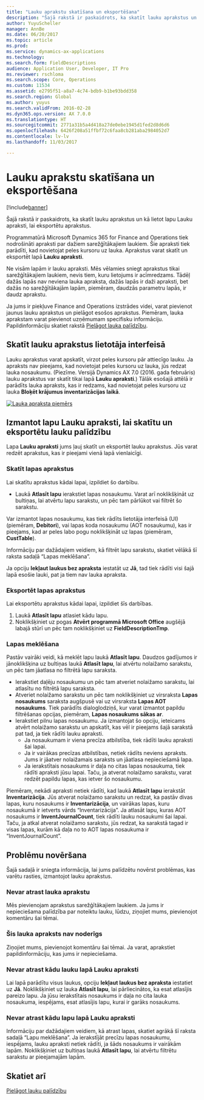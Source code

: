 ```yaml
---
title: "Lauku aprakstu skatīšana un eksportēšana"
description: "Šajā rakstā ir paskaidrots, ka skatīt lauku aprakstus un kā lietot lapu Lauku apraksti, lai eksportētu aprakstus."
author: YuyuScheller
manager: AnnBe
ms.date: 06/20/2017
ms.topic: article
ms.prod: 
ms.service: dynamics-ax-applications
ms.technology: 
ms.search.form: FieldDescriptions
audience: Application User, Developer, IT Pro
ms.reviewer: rschloma
ms.search.scope: Core, Operations
ms.custom: 11534
ms.assetid: e2795f51-a8a7-4c74-bdb9-b1be93bdd358
ms.search.region: Global
ms.author: yuyus
ms.search.validFrom: 2016-02-28
ms.dyn365.ops.version: AX 7.0.0
ms.translationtype: HT
ms.sourcegitcommit: 2771a31b5a4d418a27de0ebe1945d1fed2d8d6d6
ms.openlocfilehash: 6426f208a51ffbf72c6faa8cb281aba2984052d7
ms.contentlocale: lv-lv
ms.lasthandoff: 11/03/2017

---
```


# <a name="view-and-export-field-descriptions"></a>Lauku aprakstu skatīšana un eksportēšana

[!include[banner](../includes/banner.md)]


Šajā rakstā ir paskaidrots, ka skatīt lauku aprakstus un kā lietot lapu Lauku apraksti, lai eksportētu aprakstus.

Programmatūrā Microsoft Dynamics 365 for Finance and Operations tiek nodrošināti apraksti par dažiem sarežģītākajiem laukiem. Šie apraksti tiek parādīti, kad novietojat peles kursoru uz lauka. Aprakstus varat skatīt un eksportēt lapā **Lauku apraksti**. 

Ne visām lapām ir lauku apraksti. Mēs vēlamies sniegt aprakstus tikai sarežģītākajiem laukiem, nevis tiem, kuru lietojums ir acīmredzams. Tādēļ dažās lapās nav neviena lauka apraksta, dažās lapās ir daži apraksti, bet dažās no sarežģītākajām lapām, piemēram, daudzās parametru lapās, ir daudz aprakstu. 

Ja jums ir piekļuve Finance and Operations izstrādes videi, varat pievienot jaunus lauku aprakstus un pielāgot esošos aprakstus. Piemēram, lauka aprakstam varat pievienot uzņēmumam specifisku informāciju. Papildinformāciju skatiet rakstā [Pielāgot lauka palīdzību](../../dev-itpro/user-interface/customize-field-help.md).

## <a name="see-field-descriptions-in-the-user-interface"></a>Skatīt lauku aprakstus lietotāja interfeisā
Lauku aprakstus varat apskatīt, virzot peles kursoru pār attiecīgo lauku. Ja apraksts nav pieejams, kad novietojat peles kursoru uz lauka, jūs redzat lauka nosaukumu. (Piezīme. Versijā Dynamics AX 7.0 (2016. gada februāris) lauku aprakstus var skatīt tikai lapā **Lauku apraksti**.) Tālāk esošajā attēlā ir parādīts lauka apraksts, kas ir redzams, kad novietojat peles kursoru uz lauka **Bloķēt krājumus inventarizācijas laikā**. 

[![Lauka apraksta piemērs](./media/field-description.png)](./media/field-description.png)

## <a name="use-the-field-descriptions-page-to-view-and-export-field-help"></a>Izmantot lapu Lauku apraksti, lai skatītu un eksportētu lauku palīdzību
Lapa **Lauku apraksti** jums ļauj skatīt un eksportēt lauku aprakstus. Jūs varat redzēt aprakstus, kas ir pieejami vienā lapā vienlaicīgi.

### <a name="view-the-descriptions-for-a-page"></a>Skatīt lapas aprakstus

Lai skatītu aprakstus kādai lapai, izpildiet šo darbību.

-   Laukā **Atlasīt lapu** ierakstiet lapas nosaukumu. Varat arī noklikšķināt uz bultiņas, lai atvērtu lapu sarakstu, un pēc tam pārlūkot vai filtrēt šo sarakstu.

Var izmantot lapas nosaukumu, kas tiek rādīts lietotāja interfeisā (UI) (piemēram, **Debitori**), vai lapas koda nosaukumu (AOT nosaukumu), kas ir pieejams, kad ar peles labo pogu noklikšķināt uz lapas (piemēram, **CustTable**). 

Informāciju par dažādajiem veidiem, kā filtrēt lapu sarakstu, skatiet vēlākā šī raksta sadaļā “Lapas meklēšana”. 

Ja opciju **Iekļaut laukus bez apraksta** iestatāt uz **Jā**, tad tiek rādīti visi šajā lapā esošie lauki, pat ja tiem nav lauka apraksta.

### <a name="export-the-descriptions-for-a-page"></a>Eksportēt lapas aprakstus

Lai eksportētu aprakstus kādai lapai, izpildiet šīs darbības.

1.  Laukā **Atlasīt lapu** atlasiet kādu lapu.
2.  Noklikšķiniet uz pogas **Atvērt programmā Microsoft Office** augšējā labajā stūrī un pēc tam noklikšķiniet uz **FieldDescriptionTmp**.

### <a name="searching-for-a-page"></a>Lapas meklēšana

Pastāv vairāki veidi, kā meklēt lapu laukā **Atlasīt lapu**. Daudzos gadījumos ir jānoklikšķina uz bultiņas laukā **Atlasīt lapu**, lai atvērtu nolaižamo sarakstu, un pēc tam jāatlasa no filtrētā lapu saraksta.

-   Ierakstiet daļēju nosaukumu un pēc tam atveriet nolaižamo sarakstu, lai atlasītu no filtrētā lapu saraksta.
-   Atveriet nolaižamo sarakstu un pēc tam noklikšķiniet uz virsraksta **Lapas nosaukums** saraksta augšpusē vai uz virsraksta **Lapas AOT nosaukums**. Tiek parādīts dialoglodziņš, kur varat izmantot papildu filtrēšanas opcijas, piemēram, **Lapas nosaukums sākas ar**.
-   Ierakstiet pilnu lapas nosaukumu. Ja izmantojat šo opciju, ieteicams atvērt nolaižamo sarakstu un apskatīt, kas vēl ir pieejams šajā sarakstā pat tad, ja tiek rādīti lauku apraksti.
    -   Ja nosaukumam ir viena precīza atbilstība, tiek rādīti lauku apraksti šai lapai.
    -   Ja ir vairākas precīzas atbilstības, netiek rādīts neviens apraksts. Jums ir jāatver nolaižamais saraksts un jāatlasa nepieciešamā lapa.
    -   Ja ierakstītais nosaukums ir daļa no citas lapas nosaukuma, tiek rādīti apraksti jūsu lapai. Taču, ja atverat nolaižamo sarakstu, varat redzēt papildu lapas, kas ietver šo nosaukumu.

Piemēram, nekādi apraksti netiek rādīti, kad laukā ****Atlasīt lapu**** ierakstāt **Inventarizācija**. Jūs atverat nolaižamo sarakstu un redzat, ka pastāv divas lapas, kuru nosaukums ir **Inventarizācija**, un vairākas lapas, kuru nosaukumā ir ietverts vārds “Inventarizācija”. Ja atlasāt lapu, kuras AOT nosaukums ir **InventJournalCount**, tiek rādīti lauku nosaukumi šai lapai. Taču, ja atkal atverat nolaižamo sarakstu, jūs redzat, ka sarakstā tagad ir visas lapas, kurām kā daļa no to AOT lapas nosaukuma ir “InventJournalCount”.

## <a name="troubleshooting"></a>Problēmu novēršana
Šajā sadaļā ir sniegta informācija, lai jums palīdzētu novērst problēmas, kas varētu rasties, izmantojot lauku aprakstus.

### <a name="i-cant-find-a-field-description"></a>Nevar atrast lauka aprakstu

Mēs pievienojam aprakstus sarežģītākajiem laukiem. Ja jums ir nepieciešama palīdzība par noteiktu lauku, lūdzu, ziņojiet mums, pievienojot komentāru šai tēmai.

### <a name="the-field-description-isnt-helpful"></a>Šis lauka apraksts nav noderīgs

Ziņojiet mums, pievienojot komentāru šai tēmai. Ja varat, aprakstiet papildinformāciju, kas jums ir nepieciešama.

### <a name="i-cant-find-a-field-on-the-field-descriptions-page"></a>Nevar atrast kādu lauku lapā Lauku apraksti

Lai lapā parādītu visus laukus, opciju **Iekļaut laukus bez apraksta** iestatiet uz **Jā**. Noklikšķiniet uz lauka **Atlasīt lapu**, lai pārliecinātos, ka esat atlasījis pareizo lapu. Ja jūsu ierakstītais nosaukums ir daļa no cita lauka nosaukuma, iespējams, esat atlasījis lapu, kurai ir garāks nosaukums.

### <a name="i-cant-find-a-page-on-the-field-descriptions-page"></a>Nevar atrast kādu lapu lapā Lauku apraksti

Informāciju par dažādajiem veidiem, kā atrast lapas, skatiet agrākā šī raksta sadaļā “Lapu meklēšana”. Ja ierakstījāt precīzu lapas nosaukumu, iespējams, lauku apraksti netiek rādīti, ja šāds nosaukums ir vairākām lapām. Noklikšķiniet uz bultiņas laukā **Atlasīt lapu**, lai atvērtu filtrētu sarakstu ar pieejamajām lapām.

<a name="see-also"></a>Skatiet arī
--------

[Pielāgot lauku palīdzību](../../dev-itpro/user-interface/customize-field-help.md)





